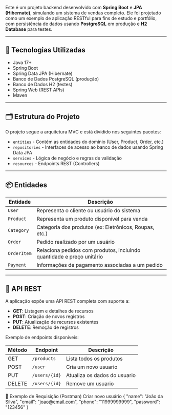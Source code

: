 Este é um projeto backend desenvolvido com **Spring Boot** e **JPA (Hibernate)**, simulando um sistema de vendas completo. Ele foi projetado como um exemplo de aplicação RESTful para fins de estudo e portfólio, com persistência de dados usando **PostgreSQL** em produção e **H2 Database** para testes.

---

## 🔧 Tecnologias Utilizadas

- Java 17+
- Spring Boot
- Spring Data JPA (Hibernate)
- Banco de Dados PostgreSQL (produção)
- Banco de Dados H2 (testes)
- Spring Web (REST APIs)
- Maven

---

## 🗂️ Estrutura do Projeto

O projeto segue a arquitetura MVC e está dividido nos seguintes pacotes:

- `entities` - Contém as entidades do domínio (User, Product, Order, etc.)
- `repositories` - Interfaces de acesso ao banco de dados usando Spring Data JPA
- `services` - Lógica de negócio e regras de validação
- `resources` - Endpoints REST (Controllers)

---

## 📦 Entidades

| Entidade     | Descrição                                                                 |
|--------------|---------------------------------------------------------------------------|
| `User`       | Representa o cliente ou usuário do sistema                                |
| `Product`    | Representa um produto disponível para venda                               |
| `Category`   | Categoria dos produtos (ex: Eletrônicos, Roupas, etc.)                    |
| `Order`      | Pedido realizado por um usuário                                           |
| `OrderItem`  | Relaciona pedidos com produtos, incluindo quantidade e preço unitário     |
| `Payment`    | Informações de pagamento associadas a um pedido                          |

---

## 📡 API REST

A aplicação expõe uma API REST completa com suporte a:

- **GET**: Listagem e detalhes de recursos
- **POST**: Criação de novos registros
- **PUT**: Atualização de recursos existentes
- **DELETE**: Remoção de registros

Exemplo de endpoints disponíveis:

| Método | Endpoint           | Descrição               |
| ------ | ------------------ | ----------------------- |
| GET    | `/products`           | Lista todos os produtos |
| POST   | `/user`        | Cria um novo usuario    |
| PUT    | `/users/{id}`     | Atualiza os dados do usuario      |
| DELETE | `/users/{id}` | Remove um usuario    |

🔁 Exemplo de Requisição (Postman)
Criar novo usuário
{
  "name": "João da Silva",
  "email": "joao@email.com",
  "phone": "11999999999",
  "password": "123456"
}
